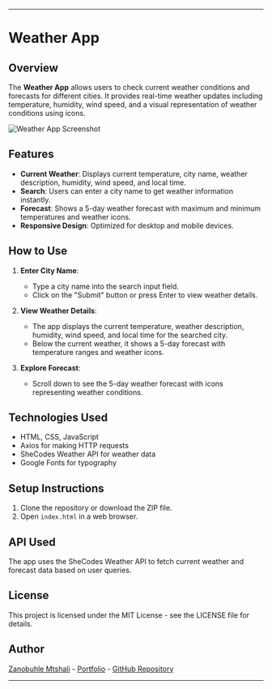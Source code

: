 

---

# Weather App

## Overview

The **Weather App** allows users to check current weather conditions and forecasts for different cities. It provides real-time weather updates including temperature, humidity, wind speed, and a visual representation of weather conditions using icons.

![Weather App Screenshot](weather-app-screenshot.png)

## Features

- **Current Weather**: Displays current temperature, city name, weather description, humidity, wind speed, and local time.
- **Search**: Users can enter a city name to get weather information instantly.
- **Forecast**: Shows a 5-day weather forecast with maximum and minimum temperatures and weather icons.
- **Responsive Design**: Optimized for desktop and mobile devices.

## How to Use

1. **Enter City Name**:
   - Type a city name into the search input field.
   - Click on the "Submit" button or press Enter to view weather details.

2. **View Weather Details**:
   - The app displays the current temperature, weather description, humidity, wind speed, and local time for the searched city.
   - Below the current weather, it shows a 5-day forecast with temperature ranges and weather icons.

3. **Explore Forecast**:
   - Scroll down to see the 5-day weather forecast with icons representing weather conditions.

## Technologies Used

- HTML, CSS, JavaScript
- Axios for making HTTP requests
- SheCodes Weather API for weather data
- Google Fonts for typography

## Setup Instructions

1. Clone the repository or download the ZIP file.
2. Open `index.html` in a web browser.

## API Used

The app uses the SheCodes Weather API to fetch current weather and forecast data based on user queries.

## License

This project is licensed under the MIT License - see the LICENSE file for details.

## Author

[Zanobuhle Mtshali](https://github.com/BuhleMtshali) - [Portfolio](https://weather-app-zanobuhle.netlify.app/) - [GitHub Repository](https://github.com/BuhleMtshali/weather-app)

---

